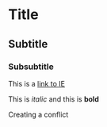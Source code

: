 # Title

## Subtitle

### Subsubtitle

This is a [link to IE](https://ie.edu)

This is *italic* and this is **bold**


Creating a conflict

